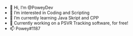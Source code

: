 - 👋 Hi, I’m @PoweyDev
- 👀 I’m interested in Coding and Scripting
- 🌱 I’m currently learning Java Skript and CPP
- 💞️ Currently working on a PSVR Tracking software, for free!
- 📫 Powey#1187

<!---
PoweyDev/PoweyDev is a ✨ special ✨ repository because its `README.md` (this file) appears on your GitHub profile.
You can click the Preview link to take a look at your changes.
--->
